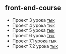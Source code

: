 ## front-end-course 

- Проект 3 урока [тык](https://dzidagor.github.io/front-end-course/kurs_lesson_3/src/)
- Проект 4 урока [тык](https://dzidagor.github.io/front-end-course/kurs_lesson_4/dist/)
- Проект 5 урока [тык](https://dzidagor.github.io/front-end-course/kurs_lesson_5/dist/)
- Проект 6 урока [тык](https://dzidagor.github.io/front-end-course/kurs_lesson_6/dist/)
- Проект 7.1 урока [тык](https://dzidagor.github.io/front-end-course/kurs_lesson_7.1/dist/)
- Проект 7.2 урока [тык](https://dzidagor.github.io/front-end-course/kurs_lesson_7.2/dist/)
